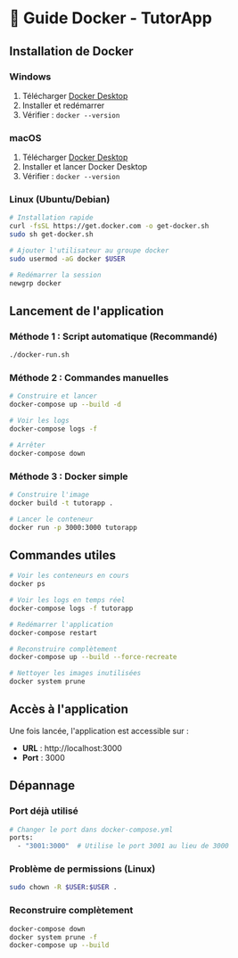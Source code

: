 # 🐳 Guide Docker - TutorApp

## Installation de Docker

### Windows
1. Télécharger [Docker Desktop](https://docs.docker.com/desktop/windows/install/)
2. Installer et redémarrer
3. Vérifier : `docker --version`

### macOS
1. Télécharger [Docker Desktop](https://docs.docker.com/desktop/mac/install/)
2. Installer et lancer Docker Desktop
3. Vérifier : `docker --version`

### Linux (Ubuntu/Debian)
```bash
# Installation rapide
curl -fsSL https://get.docker.com -o get-docker.sh
sudo sh get-docker.sh

# Ajouter l'utilisateur au groupe docker
sudo usermod -aG docker $USER

# Redémarrer la session
newgrp docker
```

## Lancement de l'application

### Méthode 1 : Script automatique (Recommandé)
```bash
./docker-run.sh
```

### Méthode 2 : Commandes manuelles
```bash
# Construire et lancer
docker-compose up --build -d

# Voir les logs
docker-compose logs -f

# Arrêter
docker-compose down
```

### Méthode 3 : Docker simple
```bash
# Construire l'image
docker build -t tutorapp .

# Lancer le conteneur
docker run -p 3000:3000 tutorapp
```

## Commandes utiles

```bash
# Voir les conteneurs en cours
docker ps

# Voir les logs en temps réel
docker-compose logs -f tutorapp

# Redémarrer l'application
docker-compose restart

# Reconstruire complètement
docker-compose up --build --force-recreate

# Nettoyer les images inutilisées
docker system prune
```

## Accès à l'application

Une fois lancée, l'application est accessible sur :
- **URL** : http://localhost:3000
- **Port** : 3000

## Dépannage

### Port déjà utilisé
```bash
# Changer le port dans docker-compose.yml
ports:
  - "3001:3000"  # Utilise le port 3001 au lieu de 3000
```

### Problème de permissions (Linux)
```bash
sudo chown -R $USER:$USER .
```

### Reconstruire complètement
```bash
docker-compose down
docker system prune -f
docker-compose up --build
```